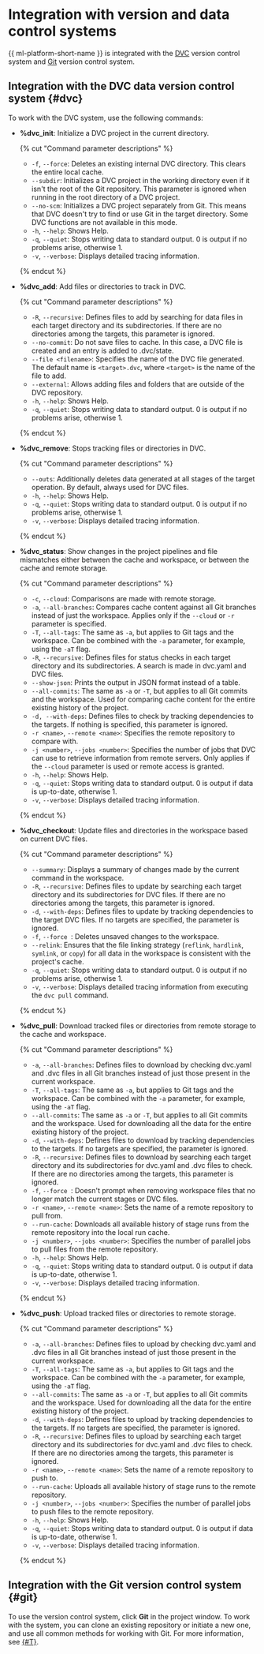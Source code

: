 # Integration with version and data control systems

{{ ml-platform-short-name }} is integrated with the [DVC](https://dvc.org/) version control system and [Git](https://git-scm.com/) version control system.

## Integration with the DVC data version control system {#dvc}

To work with the DVC system, use the following commands:

* **%dvc_init**: Initialize a DVC project in the current directory.

   {% cut "Command parameter descriptions" %}

   * `-f`, `--force`: Deletes an existing internal DVC directory. This clears the entire local cache.
   * `--subdir`: Initializes a DVC project in the working directory even if it isn't the root of the Git repository. This parameter is ignored when running in the root directory of a DVC project.
   * `--no-scm`: Initializes a DVC project separately from Git. This means that DVC doesn't try to find or use Git in the target directory. Some DVC functions are not available in this mode.
   * `-h`, `--help`: Shows Help.
   * `-q`, `--quiet`: Stops writing data to standard output. 0 is output if no problems arise, otherwise 1.
   * `-v`, `--verbose`: Displays detailed tracing information.

   {% endcut %}

* **%dvc_add**: Add files or directories to track in DVC.

   {% cut "Command parameter descriptions" %}

   * `-R`, `--recursive`: Defines files to add by searching for data files in each target directory and its subdirectories. If there are no directories among the targets, this parameter is ignored.
   * `--no-commit`: Do not save files to cache. In this case, a DVC file is created and an entry is added to .dvc/state.
   * `--file <filename>`: Specifies the name of the DVC file generated. The default name is `<target>.dvc`, where `<target>` is the name of the file to add.
   * `--external`: Allows adding files and folders that are outside of the DVC repository.
   * `-h`, `--help`: Shows Help.
   * `-q`, `--quiet`: Stops writing data to standard output. 0 is output if no problems arise, otherwise 1.

   {% endcut %}

* **%dvc_remove**: Stops tracking files or directories in DVC.

   {% cut "Command parameter descriptions" %}

   * `--outs`: Additionally deletes data generated at all stages of the target operation. By default, always used for DVC files.
   * `-h`, `--help`: Shows Help.
   * `-q`, `--quiet`: Stops writing data to standard output. 0 is output if no problems arise, otherwise 1.
   * `-v`, `--verbose`: Displays detailed tracing information.

   {% endcut %}

* **%dvc_status**: Show changes in the project pipelines and file mismatches either between the cache and workspace, or between the cache and remote storage.

   {% cut "Command parameter descriptions" %}

   * `-c`, `--cloud`: Comparisons are made with remote storage.
   * `-a`, `--all-branches`: Compares cache content against all Git branches instead of just the workspace. Applies only if the `--cloud` or `-r` parameter is specified.
   * `-T`, `--all-tags`: The same as `-a`, but applies to Git tags and the workspace. Can be combined with the `-a` parameter, for example, using the `-aT` flag.
   * `-R`, `--recursive`: Defines files for status checks in each target directory and its subdirectories. A search is made in dvc.yaml and DVC files.
   * `--show-json`: Prints the output in JSON format instead of a table.
   * `--all-commits`: The same as `-a` or `-T`, but applies to all Git commits and the workspace. Used for comparing cache content for the entire existing history of the project.
   * `-d, --with-deps`: Defines files to check by tracking dependencies to the targets. If nothing is specified, this parameter is ignored.
   * `-r <name>`, `--remote <name>`: Specifies the remote repository to compare with.
   * `-j <number>`, `--jobs <number>`: Specifies the number of jobs that DVC can use to retrieve information from remote servers. Only applies if the `--cloud` parameter is used or remote access is granted.
   * `-h`, `--help`: Shows Help.
   * `-q`, `--quiet`: Stops writing data to standard output. 0 is output if data is up-to-date, otherwise 1.
   * `-v`, `--verbose`: Displays detailed tracing information.

   {% endcut %}

* **%dvc_checkout**: Update files and directories in the workspace based on current DVC files.

   {% cut "Command parameter descriptions" %}

   * `--summary`: Displays a summary of changes made by the current command in the workspace.
   * `-R`, `--recursive`: Defines files to update by searching each target directory and its subdirectories for DVC files. If there are no directories among the targets, this parameter is ignored.
   * `-d`, `--with-deps`: Defines files to update by tracking dependencies to the target DVC files. If no targets are specified, the parameter is ignored.
   * `-f`, `--force `: Deletes unsaved changes to the workspace.
   * `--relink`: Ensures that the file linking strategy (`reflink`, `hardlink`, `symlink`, or `copy`) for all data in the workspace is consistent with the project's cache.
   * `-q`, `--quiet`: Stops writing data to standard output. 0 is output if no problems arise, otherwise 1.
   * `-v`, `--verbose`: Displays detailed tracing information from executing the `dvc pull` command.

   {% endcut %}

* **%dvc_pull**: Download tracked files or directories from remote storage to the cache and workspace.

   {% cut "Command parameter descriptions" %}

   * `-a`, `--all-branches`: Defines files to download by checking dvc.yaml and .dvc files in all Git branches instead of just those present in the current workspace.
   * `-T`, `--all-tags`: The same as `-a`, but applies to Git tags and the workspace. Can be combined with the `-a` parameter, for example, using the `-aT` flag.
   * `--all-commits`: The same as `-a` or `-T`, but applies to all Git commits and the workspace. Used for downloading all the data for the entire existing history of the project.
   * `-d`, `--with-deps`: Defines files to download by tracking dependencies to the targets. If no targets are specified, the parameter is ignored.
   * `-R`, `--recursive`: Defines files to download by searching each target directory and its subdirectories for dvc.yaml and .dvc files to check. If there are no directories among the targets, this parameter is ignored.
   * `-f`, `--force `: Doesn't prompt when removing workspace files that no longer match the current stages or DVC files.
   * `-r <name>`, `--remote <name>`: Sets the name of a remote repository to pull from.
   * `--run-cache`: Downloads all available history of stage runs from the remote repository into the local run cache.
   * `-j <number>`, `--jobs <number>`: Specifies the number of parallel jobs to pull files from the remote repository.
   * `-h`, `--help`: Shows Help.
   * `-q`, `--quiet`: Stops writing data to standard output. 0 is output if data is up-to-date, otherwise 1.
   * `-v`, `--verbose`: Displays detailed tracing information.

   {% endcut %}

* **%dvc_push**: Upload tracked files or directories to remote storage.

   {% cut "Command parameter descriptions" %}

   * `-a`, `--all-branches`: Defines files to upload by checking dvc.yaml and .dvc files in all Git branches instead of just those present in the current workspace.
   * `-T`, `--all-tags`: The same as `-a`, but applies to Git tags and the workspace. Can be combined with the `-a` parameter, for example, using the `-aT` flag.
   * `--all-commits`: The same as `-a` or `-T`, but applies to all Git commits and the workspace. Used for downloading all the data for the entire existing history of the project.
   * `-d`, `--with-deps`: Defines files to upload by tracking dependencies to the targets. If no targets are specified, the parameter is ignored.
   * `-R`, `--recursive`: Defines files to upload by searching each target directory and its subdirectories for dvc.yaml and .dvc files to check. If there are no directories among the targets, this parameter is ignored.
   * `-r <name>`, `--remote <name>`: Sets the name of a remote repository to push to.
   * `--run-cache`: Uploads all available history of stage runs to the remote repository.
   * `-j <number>`, `--jobs <number>`: Specifies the number of parallel jobs to push files to the remote repository.
   * `-h`, `--help`: Shows Help.
   * `-q`, `--quiet`: Stops writing data to standard output. 0 is output if data is up-to-date, otherwise 1.
   * `-v`, `--verbose`: Displays detailed tracing information.

   {% endcut %}

## Integration with the Git version control system {#git}

To use the version control system, click **Git** in the project window. To work with the system, you can clone an existing repository or initiate a new one, and use all common methods for working with Git. For more information, see [{#T}](../operations/projects/work-with-git.md).
